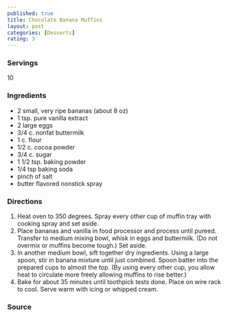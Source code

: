 ```yaml
---
published: true
title: Chocolate Banana Muffins
layout: post
categories: [Desserts]
rating: 3
---
```

### Servings
10

### Ingredients
- 2 small, very ripe bananas (about 8 oz)
- 1 tsp. pure vanilla extract
- 2 large eggs
- 3/4 c. nonfat buttermilk
- 1 c. flour
- 1/2 c. cocoa powder
- 3/4 c. sugar
- 1 1/2 tsp. baking powder
- 1/4 tsp baking soda
- pinch of salt
- butter flavored nonstick spray

### Directions
1. Heat oven to 350 degrees. Spray every other cup of muffin tray with cooking spray and set aside.
2. Place bananas and vanilla in food processor and process until pureed. Transfer to medium mixing bowl, whisk in eggs and buttermilk. (Do not overmix or muffins become tough.) Set aside.
3. In another medium bowl, sift together dry ingredients. Using a large spoon, stir in banana mixture until just combined. Spoon batter into the prepared cups to almost the top. (By using every other cup, you allow heat to circulate more freely allowing muffins to rise better.)
4. Bake for about 35 minutes until toothpick tests done. Place on wire rack to cool. Serve warm with icing or whipped cream.

### Source

